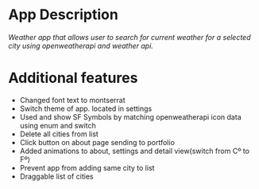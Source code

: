 #  App Description
###### *Weather app that allows user to search for current weather for a selected city using openweatherapi and weather api.*

# Additional features

- Changed font text to montserrat
- Switch theme of app. located in settings
- Used and show SF Symbols by matching openweatherapi icon data using enum and switch
- Delete all cities from list
- Click button on about page sending to portfolio
- Added animations to about, settings and detail view(switch from Cº to Fº)
- Prevent app from adding same city to list
- Draggable list of cities
